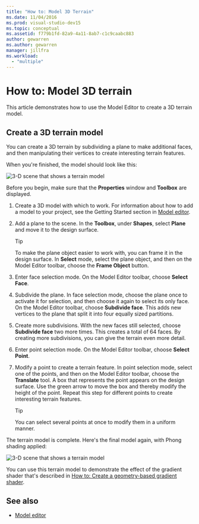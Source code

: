 ```yaml
---
title: "How to: Model 3D Terrain"
ms.date: 11/04/2016
ms.prod: visual-studio-dev15
ms.topic: conceptual
ms.assetid: f779b1fd-82a9-4a11-8ab7-c1c9caabc883
author: gewarren
ms.author: gewarren
manager: jillfra
ms.workload:
  - "multiple"
---
```

# How to: Model 3D terrain

This article demonstrates how to use the Model Editor to create a 3D terrain model.

## Create a 3D terrain model

You can create a 3D terrain by subdividing a plane to make additional faces, and then manipulating their vertices to create interesting terrain features.

When you're finished, the model should look like this:

![3&#45;D scene that shows a terrain model](../designers/media/digit-terrain-model.png)

Before you begin, make sure that the **Properties** window and **Toolbox** are displayed.

1.  Create a 3D model with which to work. For information about how to add a model to your project, see the Getting Started section in [Model editor](../designers/model-editor.md).

2.  Add a plane to the scene. In the **Toolbox**, under **Shapes**, select **Plane** and move it to the design surface.

    > [!TIP]
    > To make the plane object easier to work with, you can frame it in the design surface. In **Select** mode, select the plane object, and then on the Model Editor toolbar, choose the **Frame Object** button.

3.  Enter face selection mode. On the Model Editor toolbar, choose **Select Face**.

4.  Subdivide the plane. In face selection mode, choose the plane once to activate it for selection, and then choose it again to select its only face. On the Model Editor toolbar, choose **Subdivide face**. This adds new vertices to the plane that split it into four equally sized partitions.

5.  Create more subdivisions. With the new faces still selected, choose **Subdivide face** two more times. This creates a total of 64 faces. By creating more subdivisions, you can give the terrain even more detail.

6.  Enter point selection mode. On the Model Editor toolbar, choose **Select Point**.

7.  Modify a point to create a terrain feature. In point selection mode, select one of the points, and then on the Model Editor toolbar, choose the **Translate** tool. A box that represents the point appears on the design surface. Use the green arrow to move the box and thereby modify the height of the point. Repeat this step for different points to create interesting terrain features.

    > [!TIP]
    > You can select several points at once to modify them in a uniform manner.

The terrain model is complete. Here's the final model again, with Phong shading applied:

![3&#45;D scene that shows a terrain model](../designers/media/digit-terrain-model.png)

You can use this terrain model to demonstrate the effect of the gradient shader that's described in [How to: Create a geometry-based gradient shader](../designers/how-to-create-a-geometry-based-gradient-shader.md).

## See also

- [Model editor](../designers/model-editor.md)